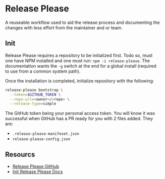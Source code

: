 # Release Please

A reuseable workflow used to aid the release process and documenting the changes with less effort from the maintainer and or team. 

## Init

Release Please requires a repository to be initialized first. Todo so, must one have NPM installed and one must run: `npm -i release-please`. The documentation wants the `-g` switch at the end for a global install (required to use from a common system path).

Once the installation is completed, initialize repository with the following: 
```bash
release-please bootstrap \
  --token=$GITHUB_TOKEN \
  --repo-url=<owner>/<repo> \
  --release-type=simple
```

The GitHub token being your personal access token. You will know it was successful when GitHub has a PR ready for you with 2 files added. They are: 
* `.release-please-manifeset.json`
* `release-please-config.json`

## Resourcs
* [Release Please GitHub](https://github.com/google-github-actions/release-please)
* [Init Release Please Docs](https://github.com/googleapis/release-please/blob/main/docs/cli.md)

